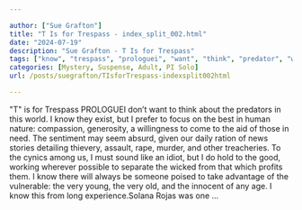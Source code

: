 ```yaml
---

author: ["Sue Grafton"]
title: "T Is for Trespass - index_split_002.html"
date: "2024-07-19"
description: "Sue Grafton - T Is for Trespass"
tags: ["know", "trespass", "prologuei", "want", "think", "predator", "world", "exist", "prefer", "focus", "best", "human", "nature", "compassion", "generosity", "willingness", "come", "aid", "need", "sentiment", "may", "seem", "absurd", "given", "daily"]
categories: [Mystery, Suspense, Adult, PI Solo]
url: /posts/suegrafton/TIsforTrespass-indexsplit002html

---
```



"T" is for Trespass
PROLOGUEI don’t want to think about the predators in this world. I know they exist, but I prefer to focus on the best in human nature: compassion, generosity, a willingness to come to the aid of those in need. The sentiment may seem absurd, given our daily ration of news stories detailing thievery, assault, rape, murder, and other treacheries. To the cynics among us, I must sound like an idiot, but I do hold to the good, working wherever possible to separate the wicked from that which profits them. I know there will always be someone poised to take advantage of the vulnerable: the very young, the very old, and the innocent of any age. I know this from long experience.Solana Rojas was one …
